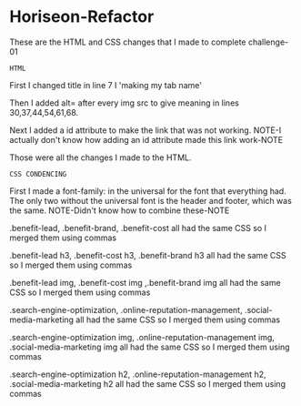 # Horiseon-Refactor
These are the HTML and CSS changes that I made to complete challenge-01
   
    HTML

First I changed title in line 7 I 'making my tab name'

Then I added alt= after every img src to give meaning in lines 30,37,44,54,61,68.

Next I added a id attribute to make the link that was not working.  NOTE-I actually don't know how adding an id attribute made this link work-NOTE

Those were all the changes I made to the HTML.
    
    CSS CONDENCING

First I made a font-family: in the universal for the font that everything had. The only two without the universal font is the header and footer, which was the same.    NOTE-Didn't know how to combine these-NOTE

.benefit-lead, .benefit-brand, .benefit-cost all had the same CSS so I merged them using commas

.benefit-lead h3, .benefit-cost h3, .benefit-brand h3 all had the same CSS so I merged them using commas

.benefit-lead img, .benefit-cost img ,.benefit-brand img all had the same CSS so I merged them using commas

.search-engine-optimization, .online-reputation-management, .social-media-marketing all had the same CSS so I merged them using commas 

.search-engine-optimization img, .online-reputation-management img, .social-media-marketing img all had the same CSS so I merged them using commas 

.search-engine-optimization h2, .online-reputation-management h2, .social-media-marketing h2 all had the same CSS so I merged them using commas 












